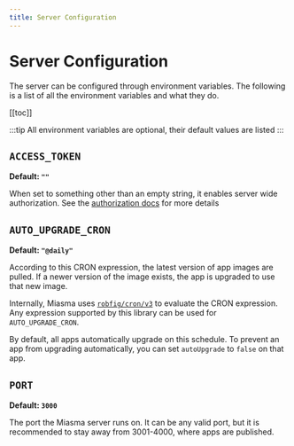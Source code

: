 ```yaml
---
title: Server Configuration
---
```


# Server Configuration

The server can be configured through environment variables. The following is a list of all the environment variables and what they do.

[[toc]]

:::tip
All environment variables are optional, their default values are listed
:::

## `ACCESS_TOKEN`

**Default: `""`**

When set to something other than an empty string, it enables server wide authorization. See the [authorization docs](/authorization) for more details

## `AUTO_UPGRADE_CRON`

**Default: `"@daily"`**

According to this CRON expression, the latest version of app images are pulled. If a newer version of the image exists, the app is upgraded to use that new image.

Internally, Miasma uses [`robfig/cron/v3`](https://pkg.go.dev/github.com/robfig/cron) to evaluate the CRON expression. Any expression supported by this library can be used for `AUTO_UPGRADE_CRON`.

By default, all apps automatically upgrade on this schedule. To prevent an app from upgrading automatically, you can set `autoUpgrade` to `false` on that app.

## `PORT`

**Default: `3000`**

The port the Miasma server runs on. It can be any valid port, but it is recommended to stay away from 3001-4000, where apps are published.
